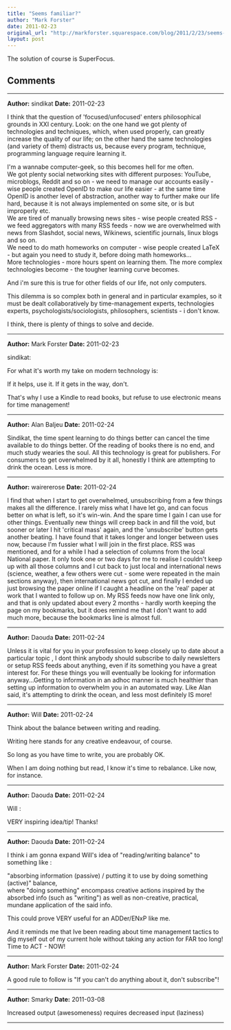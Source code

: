 ```yaml
---
title: "Seems familiar?"
author: "Mark Forster"
date: 2011-02-23
original_url: "http://markforster.squarespace.com/blog/2011/2/23/seems-familiar.html"
layout: post
---
```


The solution of course is SuperFocus.


## Comments

---

**Author:** sindikat
**Date:** 2011-02-23

I think that the question of 'focused/unfocused' enters philosophical grounds in XXI century. Look: on the one hand we got plenty of technologies and techniques, which, when used properly, can greatly increase the quality of our life; on the other hand the same technologies (and variety of them) distracts us, because every program, technique, programming language require learning it.  
  
I'm a wannabe computer-geek, so this becomes hell for me often.  
We got plenty social networking sites with different purposes: YouTube, microblogs, Reddit and so on - we need to manage our accounts easily - wise people created OpenID to make our life easier - at the same time OpenID is another level of abstraction, another way to further make our life hard, because it is not always implemented on some site, or is but improperly etc.  
We are tired of manually browsing news sites - wise people created RSS - we feed aggregators with many RSS feeds - now we are overwhelmed with news from Slashdot, social news, Wikinews, scientific journals, linux blogs and so on.  
We need to do math homeworks on computer - wise people created LaTeX - but again you need to study it, before doing math homeworks...  
More technologies - more hours spent on learning them. The more complex technologies become - the tougher learning curve becomes.  
  
And i'm sure this is true for other fields of our life, not only computers.  
  
This dilemma is so complex both in general and in particular examples, so it must be dealt collaboratively by time-management experts, technologies experts, psychologists/sociologists, philosophers, scientists - i don't know.  
  
I think, there is plenty of things to solve and decide.

---

**Author:** Mark Forster
**Date:** 2011-02-23

sindikat:  
  
For what it's worth my take on modern technology is:  
  
If it helps, use it. If it gets in the way, don't.  
  
That's why I use a Kindle to read books, but refuse to use electronic means for time management!

---

**Author:** Alan Baljeu
**Date:** 2011-02-24

Sindikat, the time spent learning to do things better can cancel the time available to do things better. Of the reading of books there is no end, and much study wearies the soul. All this technology is great for publishers. For consumers to get overwhelmed by it all, honestly I think are attempting to drink the ocean. Less is more.

---

**Author:** wairererose
**Date:** 2011-02-24

I find that when I start to get overwhelmed, unsubscribing from a few things makes all the difference. I rarely miss what I have let go, and can focus better on what is left, so it's win-win. And the spare time I gain I can use for other things. Eventually new things will creep back in and fill the void, but sooner or later I hit 'critical mass' again, and the 'unsubscribe' button gets another beating. I have found that it takes longer and longer between uses now, because I'm fussier what I will join in the first place. RSS was mentioned, and for a while I had a selection of columns from the local National paper. It only took one or two days for me to realise I couldn't keep up with all those columns and I cut back to just local and international news (science, weather, a few others were cut - some were repeated in the main sections anyway), then international news got cut, and finally I ended up just browsing the paper online if I caught a headline on the 'real' paper at work that I wanted to follow up on. My RSS feeds now have one link only, and that is only updated about every 2 months - hardly worth keeping the page on my bookmarks, but it does remind me that I don't want to add much more, because the bookmarks line is almost full.

---

**Author:** Daouda
**Date:** 2011-02-24

Unless it is vital for you in your profession to keep closely up to date about a particular topic , I dont think anybody should subscribe to daily newsletters or setup RSS feeds about anything, even if its something you have a great interest for. For these things you will eventually be looking for information anyway...Getting to information in an adhoc manner is much healthier than setting up information to overwhelm you in an automated way. Like Alan said, it's attempting to drink the ocean, and less most definitely IS more!

---

**Author:** Will
**Date:** 2011-02-24

Think about the balance between writing and reading.   
  
Writing here stands for any creative endeavour, of course.   
  
So long as you have time to write, you are probably OK.  
  
When I am doing nothing but read, I know it's time to rebalance. Like now, for instance.

---

**Author:** Daouda
**Date:** 2011-02-24

Will :   
  
VERY inspiring idea/tip! Thanks!

---

**Author:** Daouda
**Date:** 2011-02-24

I think i am gonna expand Will's idea of "reading/writing balance" to something like :  
  
"absorbing information (passive) / putting it to use by doing something (active)" balance,   
where "doing something" encompass creative actions inspired by the absorbed info (such as "writing") as well as non-creative, practical, mundane application of the said info.  
  
This could prove VERY useful for an ADDer/ENxP like me.  
  
And it reminds me that Ive been reading about time management tactics to dig myself out of my current hole without taking any action for FAR too long! Time to ACT - NOW!

---

**Author:** Mark Forster
**Date:** 2011-02-24

A good rule to follow is "If you can't do anything about it, don't subscribe"!

---

**Author:** Smarky
**Date:** 2011-03-08

Increased output (awesomeness) requires decreased input (laziness)

---
